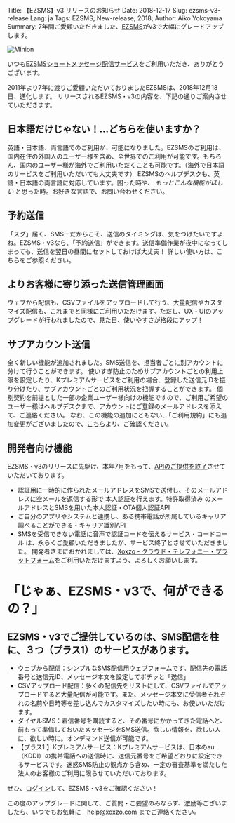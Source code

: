 Title: 【EZSMS】v3 リリースのお知らせ
Date: 2018-12-17
Slug: ezsms-v3-release
Lang: ja
Tags: EZSMS; New-release; 2018;
Author: Aiko Yokoyama
Summary: 7年間ご愛顧いただきました、[EZSMS](https://www.ezsms.biz/ja/)がv3で大幅にグレードアップします。

![Minion](/images/ezsms-v3.png)

いつも[EZSMSショートメッセージ配信サービス](https://www.ezsms.biz/ja/)をご利用いただき、ありがとうございます。

2011年より7年に渡りご愛顧いただいておりましたEZSMSは、2018年12月18日、進化します。
リリースされるEZSMS・v3の内容を、下記の通りご案内させていただきます。

## 日本語だけじゃない！…どちらを使いますか？
英語・日本語、両言語でのご利用が、可能になりました。EZSMSのご利用は、国内在住の外国人のユーザー様を含め、全世界でのご利用が可能です。もちろん、国内のユーザー様が海外でご利用いただくことも可能です。（海外で日本語のサービスをご利用いただいても大丈夫です）
EZSMSのヘルプデスクも、英語・日本語の両言語に対応しています。困った時や、 _もっとこんな機能がほしい_ と思った時。お好きな言語で、お問い合わせください。

## 予約送信
「スグ」届く、SMSーだからこそ、送信のタイミングは、気をつけたいですよね。EZSMS・v3なら、「予約送信」ができます。送信準備作業が夜中になってしまっても、送信を翌日の昼間にセットしておけば大丈夫！
詳しい使い方は、こちらをご参照ください。

## よりお客様に寄り添った送信管理画面
ウェブから配信も、CSVファイルをアップロードして行う、大量配信やカスタマイズ配信も、これまでと同様にご利用いただけます。ただし、UX・UIのアップグレードが行われましたので、見た目、使いやすさが格段にアップ！

## サブアカウント送信
全く新しい機能が追加されました。SMS送信を、担当者ごとに別アカウントに分けて行うことができます。
使いすぎ防止のためサブアカウントごとの利用上限を設定したり、Kプレミアムサービスをご利用の場合、登録した送信元IDを振り分けたり、サブアカウントごとのご利用状況を把握することができます。
個別契約を前提とした一部の企業ユーザー様向けの機能ですので、ご利用ご希望のユーザー様はヘルプデスクまで、アカウントにご登録のメールアドレスを添えて、ご連絡ください。
なお、この機能の追加にともない、「ご利用規約」にも追加変更がございましたので、[こちら](https://www.ezsms.biz/ja/faq/tos/)より、ご確認ください。

## 開発者向け機能
EZSMS・v3のリリースに先駆け、本年7月をもって、[APIのご提供を終了](https://blog.xoxzo.com/ja/2018/07/03/ezsms-api-shutdown-today/)させていただいております。
- 認証用に一時的に作られたメールアドレスをSMSで送付し、そのメールアドレスに空メールを返信する形で 本人認証を行えます。特許取得済み のメールアドレスとSMSを用いた本人認証・OTA個人認証API
- ご自分のアプリやシステムと連携し、ある携帯電話が所属しているキャリア調べることができる・キャリア識別API
- SMSを受信できない電話に音声で認証コードを伝えるサービス・コードコール
は、永らくご愛顧いただきましたが、サービス終了とさせていただきました。
開発者さまにおかれましては、[Xoxzo - クラウド・テレフォニー・プラットフォーム](https://www.xoxzo.com/ja/)をご利用いただけますよう、よろしくお願いします。

# 「じゃぁ、EZSMS・v3で、何ができるの？」

## EZSMS・v3でご提供しているのは、SMS配信を柱に、３つ（プラス1）のサービスがあります。
* ウェブから配信：シンプルなSMS配信用ウェブフォームです。配信先の電話番号と送信元ID、メッセージ本文を設定してポチッと「送信」
* CSVアップロード配信：多くの配信先をリストにして、CSVファイルでアップロードすると大量配信が可能です。また、メッセージ本文に受信者それぞれの名前や日時等を差し込んでカスタマイズしたい時にも、お使いいただけます。
* ダイヤルSMS：着信番号を購読すると、その番号にかかってきた電話へと、前もって準備しておいたメッセージをSMS送信。欲しい情報を、欲しい人に、欲しい時に。オンデマンド送信が可能です。
* 【プラス1 】Kプレミアムサービス：Kプレミアムサービスは、日本のau（KDDI）の携帯電話への送信時に、送信元番号をご希望どおりに設定できるサービスです。迷惑SMS防止の観点から含め、一定の審査基準を満たした法人のお客様のご利用に限らせていただいております。

ぜひ、[ログイン](https://www.ezsms.biz/ja/login/)して、EZSMS・v3をご確認ください！

この度のアップグレードに関して、ご質問・ご要望のみならず、激励等ございましたら、いつでもお気軽に　help@xoxzo.com までご連絡ください。

